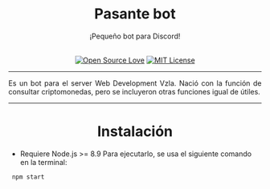 # <div align="center">Pasante bot</div> 
<div align="center">¡Pequeño bot para Discord!</div><br>

<div align="center">

[![Open Source Love](https://badges.frapsoft.com/os/v1/open-source.svg?v=103)](https://github.com/ellerbrock/open-source-badges/)
[![MIT License](https://badges.frapsoft.com/os/mit/mit.svg?v=103)](https://github.com/ellerbrock/open-source-badges/)

</div>

--------

<p style="text-align:justify;">Es un bot para el server Web Development Vzla. Nació con la función de consultar criptomonedas, pero se incluyeron otras funciones igual de útiles.</p>

----------

# <div align="center">Instalación</div> 

* Requiere Node.js >= 8.9
Para ejecutarlo, se usa el siguiente comando en la terminal:

```
 npm start
```
